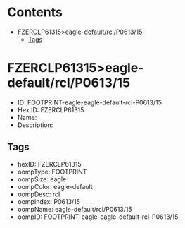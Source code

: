 



Contents
========

* [FZERCLP61315>eagle-default/rcl/P0613/15](#fzerclp61315eagle-defaultrclp061315)
	* [Tags](#tags)

# FZERCLP61315>eagle-default/rcl/P0613/15

- ID: FOOTPRINT-eagle-eagle-default-rcl-P0613/15
- Hex ID: FZERCLP61315
- Name: 
- Description: 

## Tags

- hexID: FZERCLP61315
- oompType: FOOTPRINT
- oompSize: eagle
- oompColor: eagle-default
- oompDesc: rcl
- oompIndex: P0613/15
- oompName: eagle-default/rcl/P0613/15
- oompID: FOOTPRINT-eagle-eagle-default-rcl-P0613/15
